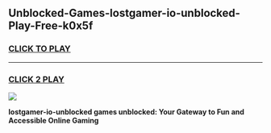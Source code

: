 
## Unblocked-Games-lostgamer-io-unblocked-Play-Free-k0x5f
<h3>
<a href="https://premium76.site?title=lostgamer-io-unblocked&ref=20M">CLICK TO PLAY</a></h3>
<hr>

<h3>
<a href="https://premium76.site?title=lostgamer-io-unblocked&ref=20M">CLICK 2 PLAY</a>
  
</h3>

<a href="https://premium76.site?title=lostgamer-io-unblocked&ref=19M"><img src="https://clearcache.store/games.png"></a>


**lostgamer-io-unblocked games unblocked: Your Gateway to Fun and Accessible Online Gaming**
